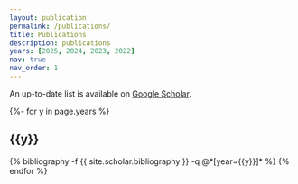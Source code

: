 ```yaml
---
layout: publication
permalink: /publications/
title: Publications
description: publications
years: [2025, 2024, 2023, 2022]
nav: true
nav_order: 1
---
```

<!-- _pages/publications.md -->

<p>An up-to-date list is available on <a href="[https://scholar.google.com/citations?user=Q40h6VoAAAAJ&hl=en]" target="_blank" rel="noopener noreferrer">Google Scholar</a>.</p>

<div class="publications">

{%- for y in page.years %}
  <h2 class="year">{{y}}</h2>
  {% bibliography -f {{ site.scholar.bibliography }} -q @*[year={{y}}]* %}
{% endfor %}

</div>
